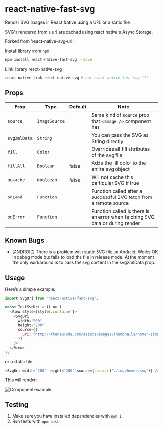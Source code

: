 # react-native-fast-svg

Render SVG images in React Native using a URL or a static file.

SVG's rendered from a url are cached using react native's Async Storage.

Forked from 'react-native-svg-uri'.

Install library from `npm`

```bash
npm install react-native-fast-svg --save
```

Link library react-native-svg

```bash
react-native link react-native-svg # not react-native-fast-svg !!!
```

## Props

| Prop         | Type          | Default | Note                                                                         |
| ------------ | ------------- | ------- | ---------------------------------------------------------------------------- |
| `source`     | `ImageSource` |         | Same kind of `source` prop that `<Image />` component has                    |
| `svgXmlData` | `String`      |         | You can pass the SVG as String directly                                      |
| `fill`       | `Color`       |         | Overrides all fill attributes of the svg file                                |
| `fillAll`    | `Boolean`     | false   | Adds the fill color to the entire svg object                                 |
| `noCache`    | `Booleean`    | false   | Will not cache this particular SVG if true                                   |
| `onLoad`     | `Function`    |         | Function called after a successful SVG fetch from a remote source            |
| `onError`    | `Function`    |         | Function called is there is an error when fetching SVG data or during render |

## Known Bugs

- [ANDROID] There is a problem with static SVG file on Android,
  Works OK in debug mode but fails to load the file in release mode.
  At the moment the only workaround is to pass the svg content in the svgXmlData prop.

## <a name="Usage">Usage</a>

Here's a simple example:

```javascript
import SvgUri from "react-native-fast-svg";

const TestSvgUri = () => (
  <View style={styles.container}>
    <SvgUri
      width="200"
      height="200"
      source={{
        uri: "http://thenewcode.com/assets/images/thumbnails/homer-simpson.svg",
      }}
    />
  </View>
);
```

or a static file

```javascript
<SvgUri width="200" height="200" source={require("./img/homer.svg")} />
```

This will render:

![Component example](./screenshoots/sample.png)

## Testing

1. Make sure you have installed dependencies with `npm i`
2. Run tests with `npm test`
